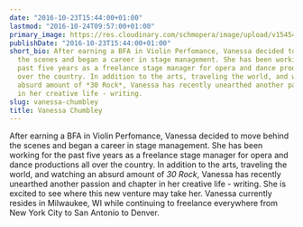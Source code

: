 ```yaml
---
date: "2016-10-23T15:44:00+01:00"
lastmod: "2016-10-24T09:57:00+01:00"
primary_image: https://res.cloudinary.com/schmopera/image/upload/v1545409169/media/webhook-uploads/1477233839194/2016-10-23---Vanessa-Chumbley.jpg.jpg
publishDate: "2016-10-23T15:44:00+01:00"
short_bio: After earning a BFA in Violin Perfomance, Vanessa decided to move behind
  the scenes and began a career in stage management. She has been working for the
  past five years as a freelance stage manager for opera and dance productions all
  over the country. In addition to the arts, traveling the world, and watching an
  absurd amount of *30 Rock*, Vanessa has recently unearthed another passion and chapter
  in her creative life - writing.
slug: vanessa-chumbley
title: Vanessa Chumbley
---
```


After earning a BFA in Violin Perfomance, Vanessa decided to move behind the scenes and began a career in stage management. She has been working for the past five years as a freelance stage manager for opera and dance productions all over the country. In addition to the arts, traveling the world, and watching an absurd amount of *30 Rock*, Vanessa has recently unearthed another passion and chapter in her creative life - writing. She is excited to see where this new venture may take her. Vanessa currently resides in Milwaukee, WI while continuing to freelance everywhere from New York City to San Antonio to Denver. 
